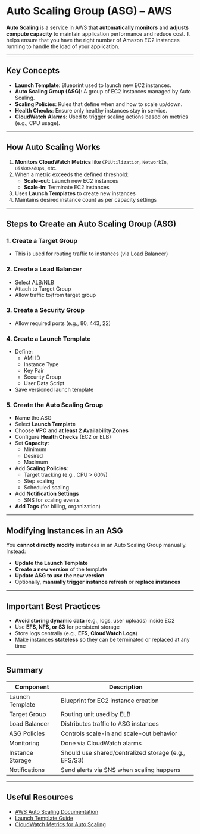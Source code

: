 #  Auto Scaling Group (ASG) – AWS

**Auto Scaling** is a service in AWS that **automatically monitors** and **adjusts compute capacity** to maintain application performance and reduce cost. It helps ensure that you have the right number of Amazon EC2 instances running to handle the load of your application.

---

##  Key Concepts

- **Launch Template**: Blueprint used to launch new EC2 instances.
- **Auto Scaling Group (ASG)**: A group of EC2 instances managed by Auto Scaling.
- **Scaling Policies**: Rules that define when and how to scale up/down.
- **Health Checks**: Ensure only healthy instances stay in service.
- **CloudWatch Alarms**: Used to trigger scaling actions based on metrics (e.g., CPU usage).

---

##  How Auto Scaling Works

1. **Monitors CloudWatch Metrics** like `CPUUtilization`, `NetworkIn`, `DiskReadOps`, etc.
2. When a metric exceeds the defined threshold:
   - **Scale-out**: Launch new EC2 instances
   - **Scale-in**: Terminate EC2 instances
3. Uses **Launch Templates** to create new instances
4. Maintains desired instance count as per capacity settings

---

##  Steps to Create an Auto Scaling Group (ASG)

### 1.  Create a Target Group
- This is used for routing traffic to instances (via Load Balancer)

### 2.  Create a Load Balancer
- Select ALB/NLB
- Attach to Target Group
- Allow traffic to/from target group

### 3.  Create a Security Group
- Allow required ports (e.g., 80, 443, 22)

### 4.  Create a Launch Template
- Define:
  - AMI ID
  - Instance Type
  - Key Pair
  - Security Group
  - User Data Script
- Save versioned launch template

### 5.  Create the Auto Scaling Group
- **Name** the ASG
- Select **Launch Template**
- Choose **VPC** and **at least 2 Availability Zones**
- Configure **Health Checks** (EC2 or ELB)
- Set **Capacity**:
  - Minimum
  - Desired
  - Maximum
- Add **Scaling Policies**:
  - Target tracking (e.g., CPU > 60%)
  - Step scaling
  - Scheduled scaling
- Add **Notification Settings**
  - SNS for scaling events
- **Add Tags** (for billing, organization)

---

##  Modifying Instances in an ASG

You **cannot directly modify** instances in an Auto Scaling Group manually. Instead:

- **Update the Launch Template**
- **Create a new version** of the template
- **Update ASG to use the new version**
- Optionally, **manually trigger instance refresh** or **replace instances**

---

##  Important Best Practices

- **Avoid storing dynamic data** (e.g., logs, user uploads) inside EC2
- Use **EFS, NFS, or S3** for persistent storage
- Store logs centrally (e.g., **EFS**, **CloudWatch Logs**)
- Make instances **stateless** so they can be terminated or replaced at any time

---

##  Summary

| Component         | Description                                                  |
|-------------------|--------------------------------------------------------------|
| Launch Template   | Blueprint for EC2 instance creation                          |
| Target Group      | Routing unit used by ELB                                     |
| Load Balancer     | Distributes traffic to ASG instances                         |
| ASG Policies      | Controls scale-in and scale-out behavior                     |
| Monitoring        | Done via CloudWatch alarms                                   |
| Instance Storage  | Should use shared/centralized storage (e.g., EFS/S3)         |
| Notifications     | Send alerts via SNS when scaling happens                     |

---

##  Useful Resources

- [AWS Auto Scaling Documentation](https://docs.aws.amazon.com/autoscaling/)
- [Launch Template Guide](https://docs.aws.amazon.com/AWSEC2/latest/UserGuide/ec2-launch-templates.html)
- [CloudWatch Metrics for Auto Scaling](https://docs.aws.amazon.com/autoscaling/ec2/userguide/as-instance-monitoring.html)

